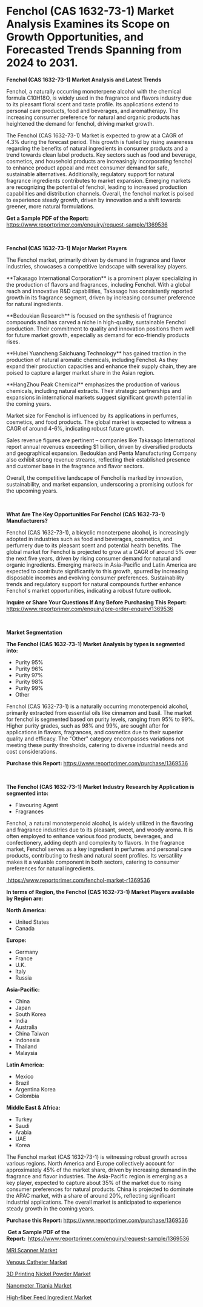 <p><h1>Fenchol (CAS 1632-73-1) Market Analysis Examines its Scope on Growth Opportunities, and Forecasted Trends Spanning from 2024 to 2031.</h1></p><p><strong>Fenchol (CAS 1632-73-1) Market Analysis and Latest Trends</strong></p>
<p><p>Fenchol, a naturally occurring monoterpene alcohol with the chemical formula C10H18O, is widely used in the fragrance and flavors industry due to its pleasant floral scent and taste profile. Its applications extend to personal care products, food and beverages, and aromatherapy. The increasing consumer preference for natural and organic products has heightened the demand for fenchol, driving market growth.</p><p>The Fenchol (CAS 1632-73-1) Market is expected to grow at a CAGR of 4.3% during the forecast period. This growth is fueled by rising awareness regarding the benefits of natural ingredients in consumer products and a trend towards clean label products. Key sectors such as food and beverage, cosmetics, and household products are increasingly incorporating fenchol to enhance product appeal and meet consumer demand for safe, sustainable alternatives. Additionally, regulatory support for natural fragrance ingredients contributes to market expansion. Emerging markets are recognizing the potential of fenchol, leading to increased production capabilities and distribution channels. Overall, the fenchol market is poised to experience steady growth, driven by innovation and a shift towards greener, more natural formulations.</p></p>
<p><strong>Get a Sample PDF of the Report:&nbsp;</strong> <a href="https://www.reportprimer.com/enquiry/request-sample/1369536">https://www.reportprimer.com/enquiry/request-sample/1369536</a></p>
<p>&nbsp;</p>
<p><strong>Fenchol (CAS 1632-73-1) Major Market Players</strong></p>
<p><p>The Fenchol market, primarily driven by demand in fragrance and flavor industries, showcases a competitive landscape with several key players.</p><p>**Takasago International Corporation** is a prominent player specializing in the production of flavors and fragrances, including Fenchol. With a global reach and innovative R&D capabilities, Takasago has consistently reported growth in its fragrance segment, driven by increasing consumer preference for natural ingredients.</p><p>**Bedoukian Research** is focused on the synthesis of fragrance compounds and has carved a niche in high-quality, sustainable Fenchol production. Their commitment to quality and innovation positions them well for future market growth, especially as demand for eco-friendly products rises.</p><p>**Hubei Yuancheng Saichuang Technology** has gained traction in the production of natural aromatic chemicals, including Fenchol. As they expand their production capacities and enhance their supply chain, they are poised to capture a larger market share in the Asian region.</p><p>**HangZhou Peak Chemical** emphasizes the production of various chemicals, including natural extracts. Their strategic partnerships and expansions in international markets suggest significant growth potential in the coming years.</p><p>Market size for Fenchol is influenced by its applications in perfumes, cosmetics, and food products. The global market is expected to witness a CAGR of around 4-6%, indicating robust future growth. </p><p>Sales revenue figures are pertinent – companies like Takasago International report annual revenues exceeding $1 billion, driven by diversified products and geographical expansion. Bedoukian and Penta Manufacturing Company also exhibit strong revenue streams, reflecting their established presence and customer base in the fragrance and flavor sectors.</p><p>Overall, the competitive landscape of Fenchol is marked by innovation, sustainability, and market expansion, underscoring a promising outlook for the upcoming years.</p></p>
<p>&nbsp;</p>
<p><strong>What Are The Key Opportunities For Fenchol (CAS 1632-73-1) Manufacturers?</strong></p>
<p><p>Fenchol (CAS 1632-73-1), a bicyclic monoterpene alcohol, is increasingly adopted in industries such as food and beverages, cosmetics, and perfumery due to its pleasant scent and potential health benefits. The global market for Fenchol is projected to grow at a CAGR of around 5% over the next five years, driven by rising consumer demand for natural and organic ingredients. Emerging markets in Asia-Pacific and Latin America are expected to contribute significantly to this growth, spurred by increasing disposable incomes and evolving consumer preferences. Sustainability trends and regulatory support for natural compounds further enhance Fenchol's market opportunities, indicating a robust future outlook.</p></p>
<p><strong>Inquire or Share Your Questions If Any Before Purchasing This Report:</strong> <a href="https://www.reportprimer.com/enquiry/pre-order-enquiry/1369536">https://www.reportprimer.com/enquiry/pre-order-enquiry/1369536</a></p>
<p>&nbsp;</p>
<p><strong>Market Segmentation</strong></p>
<p><strong>The Fenchol (CAS 1632-73-1) Market Analysis by types is segmented into:</strong></p>
<p><ul><li>Purity 95%</li><li>Purity 96%</li><li>Purity 97%</li><li>Purity 98%</li><li>Purity 99%</li><li>Other</li></ul></p>
<p><p>Fenchol (CAS 1632-73-1) is a naturally occurring monoterpenoid alcohol, primarily extracted from essential oils like cinnamon and basil. The market for fenchol is segmented based on purity levels, ranging from 95% to 99%. Higher purity grades, such as 98% and 99%, are sought after for applications in flavors, fragrances, and cosmetics due to their superior quality and efficacy. The "Other" category encompasses variations not meeting these purity thresholds, catering to diverse industrial needs and cost considerations.</p></p>
<p><strong>Purchase this Report:&nbsp;</strong><a href="https://www.reportprimer.com/purchase/1369536">https://www.reportprimer.com/purchase/1369536</a></p>
<p>&nbsp;</p>
<p><strong>The Fenchol (CAS 1632-73-1) Market Industry Research by Application is segmented into:</strong></p>
<p><ul><li>Flavouring Agent</li><li>Fragrances</li></ul></p>
<p><p>Fenchol, a natural monoterpenoid alcohol, is widely utilized in the flavoring and fragrance industries due to its pleasant, sweet, and woody aroma. It is often employed to enhance various food products, beverages, and confectionery, adding depth and complexity to flavors. In the fragrance market, Fenchol serves as a key ingredient in perfumes and personal care products, contributing to fresh and natural scent profiles. Its versatility makes it a valuable component in both sectors, catering to consumer preferences for natural ingredients.</p></p>
<p><a href="https://www.reportprimer.com/fenchol-market-r1369536">&nbsp;https://www.reportprimer.com/fenchol-market-r1369536</a></p>
<p><strong>In terms of Region, the Fenchol (CAS 1632-73-1) Market Players available by Region are:</strong></p>
<p>
    <p> <strong> North America: </strong>
        <ul>
            <li>United States</li>
            <li>Canada</li>
        </ul>
        </p> 
    <p> <strong> Europe: </strong>
        <ul>
            <li>Germany</li>
            <li>France</li>
            <li>U.K.</li>
            <li>Italy</li>
            <li>Russia</li>
        </ul>
        </p> 
    <p> <strong> Asia-Pacific: </strong>
        <ul>
            <li>China</li>
            <li>Japan</li>
            <li>South Korea</li>
            <li>India</li>
            <li>Australia</li>
            <li>China Taiwan</li>
            <li>Indonesia</li>
            <li>Thailand</li>
            <li>Malaysia</li>
        </ul>
        </p> 
    <p> <strong> Latin America: </strong>
        <ul>
            <li>Mexico</li>
            <li>Brazil</li>
            <li>Argentina Korea</li>
            <li>Colombia</li>
        </ul>
        </p> 
    <p> <strong> Middle East & Africa: </strong>
        <ul>
            <li>Turkey</li>
            <li>Saudi</li>
            <li>Arabia</li>
            <li>UAE</li>
            <li>Korea</li>
        </ul>
    </p>
    </p>
<p><p>The Fenchol market (CAS 1632-73-1) is witnessing robust growth across various regions. North America and Europe collectively account for approximately 45% of the market share, driven by increasing demand in the fragrance and flavor industries. The Asia-Pacific region is emerging as a key player, expected to capture about 35% of the market due to rising consumer preferences for natural products. China is projected to dominate the APAC market, with a share of around 20%, reflecting significant industrial applications. The overall market is anticipated to experience steady growth in the coming years.</p></p>
<p><strong>Purchase this Report: </strong><a href="https://www.reportprimer.com/purchase/1369536">https://www.reportprimer.com/purchase/1369536</a></p>
<p>&nbsp;<strong>Get a Sample PDF of the Report:&nbsp;&nbsp;</strong><a href="https://www.reportprimer.com/enquiry/request-sample/1369536">https://www.reportprimer.com/enquiry/request-sample/1369536</a></p>
<p><strong></strong></p>
<p><p><a href="https://www.linkedin.com/pulse/mri-scanner-market-strategic-insights-product-evolution-segmentation-fejoc">MRI Scanner Market</a></p><p><a href="https://www.linkedin.com/pulse/venous-catheter-market-investigation-industry-evolution-forecast-9upvc">Venous Catheter Market</a></p><p><a href="https://issuu.com/reportprime-2/docs/3d-printing-nickel-powder-market-si_ecb99ad52ca967">3D Printing Nickel Powder Market</a></p><p><a href="https://medium.com/@zacharyscthmitt4465/nanometer-titania-market-2024-2031-industry-insights-and-investment-opportunities-1eeb59bcf0e9?postPublishedType=repub">Nanometer Titania Market</a></p><p><a href="https://issuu.com/reportprime-2/docs/high-fiber-feed-ingredient-market-s_1aab0dc260ffb8">High-fiber Feed Ingredient Market</a></p></p>